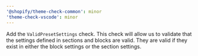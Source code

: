 ```yaml
---
'@shopify/theme-check-common': minor
'theme-check-vscode': minor
---
```


Add the `ValidPresetSettings` check. This check will allow us to validate that the settings defined in sections and blocks are valid. They are valid if they exist in either the block settings or the section settings.
